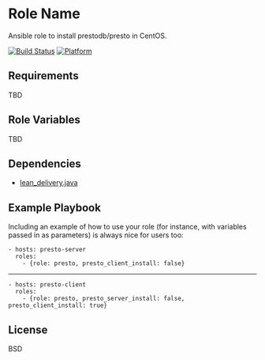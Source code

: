 Role Name
=========

Ansible role to install prestodb/presto in CentOS.

[![Build Status](https://travis-ci.com/yuokada/ansible-role-presto.svg?branch=master)](https://travis-ci.com/yuokada/ansible-role-presto)
[![Platform](http://img.shields.io/badge/platform-centos-932279.svg?style=flat)](#)

Requirements
------------
TBD
<!--
Any pre-requisites that may not be covered by Ansible itself or the role should be mentioned here. For instance, if the role uses the EC2 module, it may be a good idea to mention in this section that the boto package is required.
-->

Role Variables
--------------
TBD
<!--
A description of the settable variables for this role should go here, including any variables that are in defaults/main.yml, vars/main.yml, and any variables that can/should be set via parameters to the role. Any variables that are read from other roles and/or the global scope (ie. hostvars, group vars, etc.) should be mentioned here as well.
-->

Dependencies
------------
- [lean_delivery.java](https://galaxy.ansible.com/lean_delivery/java)

Example Playbook
----------------

Including an example of how to use your role (for instance, with variables passed in as parameters) is always nice for users too:

    - hosts: presto-server
      roles:
        - {role: presto, presto_client_install: false}

----
    - hosts: presto-client
      roles:
        - {role: presto, presto_server_install: false, presto_client_install: true}




License
-------

BSD
